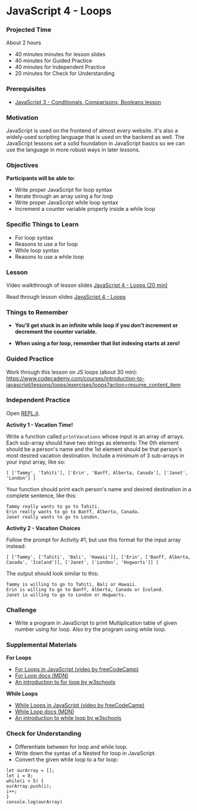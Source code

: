 # JavaScript 4 - Loops

### Projected Time

About 2 hours

- 40 minutes minutes for lesson slides
- 40 minutes for Guided Practice
- 40 minutes for Independent Practice
- 20 minutes for Check for Understanding

### Prerequisites

- [JavaScript 3 - Conditionals, Comparisons, Booleans lesson](/javascript/javascript-3-conditionals.md)

### Motivation

JavaScript is used on the frontend of almost every website. It's also a widely-used scripting language that is used on the backend as well. The JavaScript lessons set a solid foundation in JavaScript basics so we can use the language in more robust ways in later lessons.

### Objectives

**Participants will be able to:**

- Write proper JavaScript for loop syntax
- Iterate through an array using a for loop
- Write proper JavaScript while loop syntax
- Increment a counter variable properly inside a while loop

### Specific Things to Learn

- For loop syntax
- Reasons to use a for loop
- While loop syntax
- Reasons to use a while loop

### Lesson

Video walkthrough of lesson slides [JavaScript 4 - Loops (20 min)](https://drive.google.com/file/d/1YL8rU9wY3fh0g4mZM223b7g-PDgk_X5P/view?usp=sharing)

Read through lesson slides [JavaScript 4 - Loops](https://docs.google.com/presentation/d/1-TEyN4TTjP9c9WGcThS1jQmVoY4pG-xt9gjbDhJkUTc/edit?usp=sharing)

### Things to Remember

- **You'll get stuck in an infinite while loop if you don't increment or decrement the counter variable.**

- **When using a for loop, remember that list indexing starts at zero!**

### Guided Practice

Work through this lesson on JS loops (about 30 min):
https://www.codecademy.com/courses/introduction-to-javascript/lessons/loops/exercises/loops?action=resume_content_item

### Independent Practice

Open [REPL.it](https://www.repl.it).

**Activity 1 - Vacation Time!**

Write a function called `printVacations` whose input is an array of arrays. Each sub-array should have two strings as elements: The 0th element should be a person's name and the 1st element should be that person's most desired vacation destination. Include a minimum of 3 sub-arrays in your input array, like so:

`[ ['Tammy', 'Tahiti'], ['Erin', 'Banff, Alberta, Canada'], ['Janet', 'London'] ]`

Your function should print each person's name and desired destination in a complete sentence, like this:

`Tammy really wants to go to Tahiti.`  
`Erin really wants to go to Banff, Alberta, Canada.`  
`Janet really wants to go to London.`

**Activity 2 - Vacation Choices**

Follow the prompt for Activity #1, but use this format for the input array instead:

`[ ['Tammy', ['Tahiti', 'Bali', 'Hawaii']], ['Erin', ['Banff, Alberta, Canada', 'Iceland']], ['Janet', ['London', 'Hogwarts']] ]`

The output should look similar to this:

`Tammy is willing to go to Tahiti, Bali or Hawaii.`  
`Erin is willing to go to Banff, Alberta, Canada or Iceland.`  
`Janet is willing to go to London or Hogwarts.`

### Challenge

- Write a program in JavaScript to print Multiplication table of given number using for loop. Also try the program using while loop.

### Supplemental Materials

**For Loops**

- [For Loops in JavaScript (video by freeCodeCamp)](https://www.youtube.com/watch?v=24Wpg6njlYI)
- [For Loop docs (MDN)](https://developer.mozilla.org/en-US/docs/Web/JavaScript/Reference/Statements/for)
- [An introduction to for loop by w3schools](https://www.w3schools.com/js/js_loop_for.asp)

**While Loops**

- [While Loops in JavaScript (video by freeCodeCamp)](https://www.youtube.com/watch?v=PpbFyLTtpWI)
- [While Loop docs (MDN)](https://developer.mozilla.org/en-US/docs/Web/JavaScript/Reference/Statements/while)
- [An introduction to while loop by w3schools](https://www.w3schools.com/js/js_loop_while.asp)

### Check for Understanding

- Differentiate between for loop and while loop.
- Write down the syntax of a Nested for loop in JavaScript.
- Convert the given while loop to a for loop:

```
let ourArray = [];
let i = 0;
while(i < 5) {
ourArray.push(i);
i++;
}
console.log(ourArray)
```
